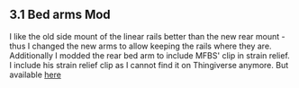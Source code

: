 ## 3.1 Bed arms Mod ##

I like the old side mount of the linear rails better than the new rear mount - thus I changed the new arms to allow keeping the rails where they are. Additionally I modded the rear bed arm to include MFBS' clip in strain relief. I include his strain relief clip as I cannot find it on Thingiverse anymore. But available [here](https://www.printables.com/model/95619-v-core-3-ventermech-arms/files)


